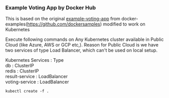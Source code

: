 ### Example Voting App by Docker Hub

This is based on the original [example-voting-app](https://github.com/dockersamples/example-voting-app) from docker-examples(https://github.com/dockersamples) modified to work on Kubernetes   



Execute following commands on Any Kubernetes cluster available in Public Cloud (like Azure, AWS or GCP etc,). Reason for Public Cloud is we have two services of type Load Balancer, which can't be used on local setup.


Kubernetes Services : Type   
db  : ClusterIP      
redis   : ClusterIP    
result-service  :  LoadBalancer    
voting-service   :  LoadBalancer    

```
kubectl create -f .
```
